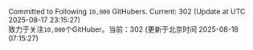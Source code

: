 Committed to Following `10,000` GitHubers. Current: <!-- FOLLOWING_COUNT -->302<!-- FOLLOWING_COUNT --> (Update at UTC <!-- LAST_UPDATED -->2025-08-17 23:15:27<!-- LAST_UPDATED -->)<br>
致力于关注`10,000`个GitHuber。当前：<!-- FOLLOWING_COUNT -->302<!-- FOLLOWING_COUNT --> (更新于北京时间 <!-- LAST_UPDATED_CST -->2025-08-18 07:15:27<!-- LAST_UPDATED_CST -->)
